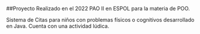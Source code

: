 ##Proyecto Realizado en el 2022 PAO II en ESPOL para la materia de POO. 

Sistema de Citas para niños con problemas físicos o cognitivos desarrollado en Java.
Cuenta con una actividad lúdica.
